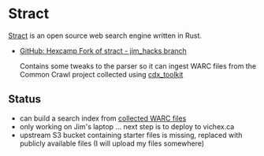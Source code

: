 # Stract

[Stract](https://stract.com/) is an open source web search engine written in Rust.

* [GitHub: Hexcamp Fork of stract - jim_hacks branch](https://github.com/hexcamp/stract/tree/jim_hacks)

  Contains some tweaks to the parser so it can ingest WARC files from the Common Crawl project collected using [cdx_toolkit](https://github.com/cocrawler/cdx_toolkit/)
  
## Status

* can build a search index from [collected WARC files](https://6kgruqaeaaaa.vichex.ca/community-associations/)
* only working on Jim's laptop ... next step is to deploy to vichex.ca
* upstream S3 bucket containing starter files is missing, replaced with publicly available files (I will upload my files somewhere)